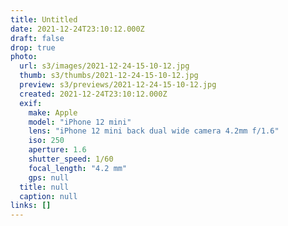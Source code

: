 ```yaml
---
title: Untitled
date: 2021-12-24T23:10:12.000Z
draft: false
drop: true
photo:
  url: s3/images/2021-12-24-15-10-12.jpg
  thumb: s3/thumbs/2021-12-24-15-10-12.jpg
  preview: s3/previews/2021-12-24-15-10-12.jpg
  created: 2021-12-24T23:10:12.000Z
  exif:
    make: Apple
    model: "iPhone 12 mini"
    lens: "iPhone 12 mini back dual wide camera 4.2mm f/1.6"
    iso: 250
    aperture: 1.6
    shutter_speed: 1/60
    focal_length: "4.2 mm"
    gps: null
  title: null
  caption: null
links: []
---
```

